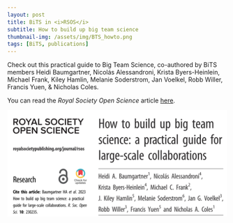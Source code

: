 ```yaml
---
layout: post
title: BiTS in <i>RSOS</i>
subtitle: How to build up big team science
thumbnail-img: /assets/img/BTS_howto.png
tags: [BiTS, publications]
---
```



Check out this practical guide to Big Team Science, co-authored by BiTS members Heidi Baumgartner, Nicolás Alessandroni, Krista Byers-Heinlein, Michael Frank, Kiley Hamlin, Melanie Soderstrom, Jan Voelkel, Robb Willer, Francis Yuen, & Nicholas Coles.

You can read the *Royal Society Open Science* article [here](https://doi.org/10.1098/rsos.230235).
<br>

<a href="https://doi.org/10.1098/rsos.230235"><img src="/assets/img/BTS_howto.png"></a>

